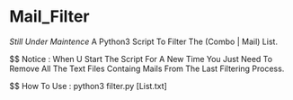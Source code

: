 # Mail_Filter
_Still Under Maintence_
A Python3 Script To Filter The (Combo | Mail) List.

$$ Notice :
  When U Start The Script For A New Time You Just Need To Remove All The Text Files Containg Mails From The Last Filtering Process.


$$ How To Use :
  python3 filter.py [List.txt]
